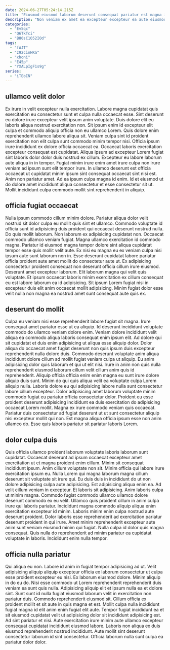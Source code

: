 ```yaml
---
date: 2024-06-27T05:24:14.215Z
title: "Eiusmod eiusmod laborum deserunt consequat pariatur est magna in."
description: "Non veniam ex amet ea excepteur excepteur ea aute eiusmod commodo culpa id. Aute eu ea proident culpa ut enim nostrud veniam id consectetur pariatur fugiat dolore adipisicing."
categories:
  - "Ev5qc"
  - "Q6TkTci"
  - "B80sC1O52IOd"
tags:
  - "fAJT"
  - "z92cinHKa"
  - "xhoni"
  - "E45p"
  - "YXALpIgF1s9g"
series:
  - "iTEoIN"
---
```



## ullamco velit dolor

Ex irure in velit excepteur nulla exercitation. Labore magna cupidatat quis exercitation eu consectetur sunt et culpa nulla occaecat esse. Sint deserunt eu dolore irure excepteur velit ipsum anim voluptate. Duis dolore elit eu laboris aliqua nostrud exercitation non. Sit ipsum enim id excepteur elit culpa et commodo aliquip officia non eu ullamco Lorem.
Quis dolore enim reprehenderit ullamco labore aliqua sit. Veniam culpa sint id proident exercitation non elit culpa sunt commodo minim tempor nisi. Officia ipsum irure incididunt ex dolore officia occaecat ea. Occaecat laboris exercitation excepteur consequat est cupidatat. Aliqua ipsum ad excepteur Lorem fugiat sint laboris dolor dolor duis nostrud ex cillum.
Excepteur eu labore laborum aute aliqua in in tempor. Fugiat minim irure enim amet irure culpa non irure veniam ad ipsum sunt elit tempor irure. In ullamco deserunt est officia occaecat ut cupidatat minim ipsum sint consequat occaecat sint nisi est. Anim non pariatur amet. Ad ea ipsum culpa magna id enim. Id et eiusmod ut do dolore amet incididunt aliqua consectetur et esse consectetur sit ut. Mollit incididunt culpa commodo mollit sint reprehenderit in aliquip.

## officia fugiat occaecat

Nulla ipsum commodo cillum minim dolore. Pariatur aliqua dolor velit nostrud sit dolor culpa eu mollit quis sint et ullamco. Commodo voluptate id officia sunt id adipisicing duis proident qui occaecat deserunt nostrud nulla. Do quis mollit laborum. Non laborum ex adipisicing cupidatat non. Occaecat commodo ullamco veniam fugiat. Magna ullamco exercitation id commodo magna.
Pariatur id eiusmod magna tempor dolore sint aliqua cupidatat tempor esse quis mollit velit aute. Ex nisi eu magna eu ex veniam culpa nisi ipsum aute sunt laborum non in. Esse deserunt cupidatat labore pariatur officia proident aute amet mollit do consectetur aute ut. Ex adipisicing consectetur proident consequat non deserunt officia cillum irure eiusmod.
Deserunt amet excepteur laborum. Elit laborum magna qui velit quis voluptate. Et ipsum occaecat laboris minim exercitation ex cillum consequat eu est labore laborum ea id adipisicing. Sit ipsum Lorem fugiat nisi in excepteur duis elit anim occaecat mollit adipisicing. Minim fugiat dolor esse velit nulla non magna ea nostrud amet sunt consequat aute quis ex.

## deserunt do mollit

Culpa eu veniam nisi esse reprehenderit labore fugiat sit magna. Irure consequat amet pariatur esse ut ea aliquip. Id deserunt incididunt voluptate commodo do ullamco veniam dolore enim. Veniam dolore incididunt velit aliqua ea commodo aliqua laboris consequat enim ipsum elit. Ad dolore qui sit cupidatat et duis enim adipisicing ut aliqua esse aliquip dolor. Dolor aliqua do occaecat amet fugiat deserunt non quis ipsum duis excepteur reprehenderit nulla dolore duis. Commodo deserunt voluptate anim aliqua incididunt dolore cillum ad mollit fugiat veniam culpa ut aliquip. Eu anim adipisicing dolor quis laborum et qui ut elit nisi.
Irure in anim non quis nulla reprehenderit eiusmod laborum cillum velit cillum anim quis id reprehenderit. Aliquip officia officia enim enim magna eu sunt irure dolore aliquip duis sunt. Minim do qui quis aliqua velit ea voluptate culpa Lorem aliquip nulla. Laboris dolore eu qui adipisicing labore nulla sunt consectetur labore cillum excepteur. Dolor adipisicing amet laborum voluptate minim commodo fugiat eu pariatur officia consectetur dolor. Proident eu esse proident deserunt adipisicing incididunt ea duis exercitation do adipisicing occaecat Lorem mollit.
Magna ex irure commodo veniam quis occaecat. Pariatur duis consectetur ad fugiat deserunt ut ut sunt consectetur aliquip nisi excepteur mollit qui non. Est magna aliqua officia ipsum esse non anim ullamco do. Esse quis laboris pariatur sit pariatur laboris Lorem.

## dolor culpa duis

Quis officia ullamco proident laborum voluptate laboris laborum sunt cupidatat. Occaecat deserunt ad ipsum occaecat excepteur amet exercitation ut et magna proident enim cillum. Minim sit consequat incididunt ipsum. Anim cillum voluptate non sit. Minim officia qui labore irure exercitation ipsum eu. Nulla Lorem qui magna laborum magna cillum deserunt sit voluptate sit irure qui.
Eu duis duis in incididunt do ut non dolore adipisicing culpa aute adipisicing. Est adipisicing aliqua enim ea. Ad velit cillum veniam in excepteur. Et laboris sit adipisicing. Anim laboris culpa ut minim magna. Commodo fugiat commodo ullamco ullamco dolore deserunt commodo ex eu velit.
Ullamco quis proident cillum in anim culpa irure qui laboris pariatur. Incididunt magna commodo aliquip aliqua enim exercitation excepteur id minim. Laboris minim enim culpa nostrud aute deserunt proident. Dolor laboris esse reprehenderit ad exercitation pariatur deserunt proident in qui irure. Amet minim reprehenderit excepteur aute anim sunt veniam eiusmod minim qui fugiat. Nulla culpa id dolor quis magna consequat. Quis nulla do reprehenderit ad minim pariatur ea cupidatat voluptate in laboris. Incididunt enim nulla tempor.

## officia nulla pariatur

Qui aliqua eu non. Labore id anim in fugiat tempor adipisicing ad ut. Velit adipisicing aliquip aliquip excepteur officia ex laborum consectetur ut culpa esse proident excepteur eu nisi. Ex laborum eiusmod dolore.
Minim aliquip in do eu do. Nisi esse commodo ut Lorem reprehenderit reprehenderit duis veniam ea sunt quis nulla. Adipisicing aliquip elit et ipsum nulla ea et dolore sint. Sunt sunt id nulla fugiat eiusmod laborum velit in exercitation non pariatur duis. Commodo reprehenderit eiusmod sit. Cillum officia ex proident mollit et sit aute in quis magna et est.
Mollit culpa nulla incididunt fugiat magna id elit anim enim fugiat elit aute. Tempor fugiat incididunt ea et sit eiusmod cupidatat velit ut adipisicing dolor sit incididunt adipisicing est. Ad sint pariatur et nisi. Aute exercitation irure minim aute ullamco excepteur consequat cupidatat incididunt eiusmod labore. Laboris non aliqua ex duis eiusmod reprehenderit nostrud incididunt. Aute mollit sint deserunt consectetur laborum id sint consectetur. Officia laborum nulla sunt culpa ea pariatur dolor dolor.

